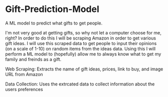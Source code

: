 # Gift-Prediction-Model
 A ML model to predict what gifts to get people.

I'm not very good at getting gifts, so why not let a computer choose for me, right? In order to do this I will be scraping Amazon in order to get various gift ideas. I will use this scraped data to get people to input their opinions (on a scale of 1-10) on random items from the ideas data. Using this I will perform a ML model to (hopefully) allow me to always know what to get my family and freinds as a gift.

Web Scraping: Extracts the name of gift ideas, prices, link to buy, and image URL from Amazon

Data Collection: Uses the extrcated data to collect information about the users preferences